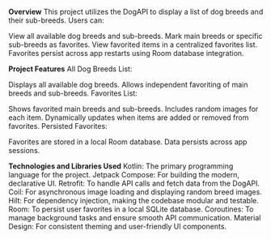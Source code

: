 **Overview**
This project utilizes the DogAPI to display a list of dog breeds and their sub-breeds. Users can:

View all available dog breeds and sub-breeds.
Mark main breeds or specific sub-breeds as favorites.
View favorited items in a centralized favorites list.
Favorites persist across app restarts using Room database integration.

**Project Features**
All Dog Breeds List:

Displays all available dog breeds.
Allows independent favoriting of main breeds and sub-breeds.
Favorites List:

Shows favorited main breeds and sub-breeds.
Includes random images for each item.
Dynamically updates when items are added or removed from favorites.
Persisted Favorites:

Favorites are stored in a local Room database.
Data persists across app sessions.

**Technologies and Libraries Used**
Kotlin: The primary programming language for the project.
Jetpack Compose: For building the modern, declarative UI.
Retrofit: To handle API calls and fetch data from the DogAPI.
Coil: For asynchronous image loading and displaying random breed images.
Hilt: For dependency injection, making the codebase modular and testable.
Room: To persist user favorites in a local SQLite database.
Coroutines: To manage background tasks and ensure smooth API communication.
Material Design: For consistent theming and user-friendly UI components.

